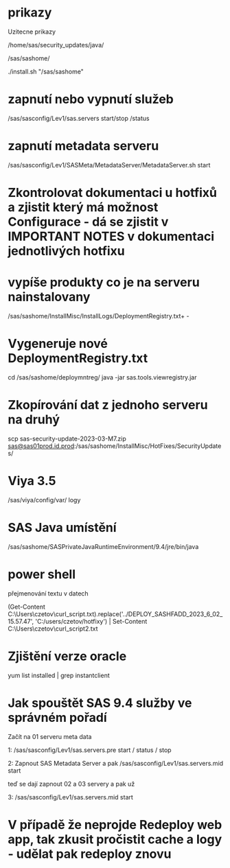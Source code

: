 # prikazy
Uzitecne prikazy

/home/sas/security_updates/java/

/sas/sashome/

./install.sh "/sas/sashome"

# zapnutí nebo vypnutí služeb

/sas/sasconfig/Lev1/sas.servers start/stop /status

# zapnutí metadata serveru

/sas/sasconfig/Lev1/SASMeta/MetadataServer/MetadataServer.sh start

# Zkontrolovat dokumentaci u hotfixů a zjistit který má možnost Configurace - dá se zjistit v IMPORTANT NOTES v dokumentaci jednotlivých hotfixu

# vypíše produkty co je na serveru nainstalovany

/sas/sashome/InstallMisc/InstallLogs/DeploymentRegistry.txt+ - 

# Vygeneruje nové DeploymentRegistry.txt 

cd /sas/sashome/deploymntreg/
java -jar sas.tools.viewregistry.jar


# Zkopírování dat z jednoho serveru na druhý
scp sas-security-update-2023-03-M7.zip sas@sas01prod.id.prod:/sas/sashome/InstallMisc/HotFixes/SecurityUpdates/

# Viya 3.5
/sas/viya/config/var/ logy

# SAS Java umístění
/sas/sashome/SASPrivateJavaRuntimeEnvironment/9.4/jre/bin/java

# power shell
přejmenování textu v datech

(Get-Content C:\Users\czetov\curl_script.txt).replace('../DEPLOY_SASHFADD_2023_6_02_15.57.47', 'C:/users/czetov/hotfixy') | Set-Content C:\Users\czetov\curl_script2.txt

# Zjištění verze oracle
 yum list installed | grep instantclient

# Jak spouštět SAS 9.4 služby ve správném pořadí

Začít na 01 serveru meta data

1: 
/sas/sasconfig/Lev1/sas.servers.pre start / status / stop

2:
Zapnout SAS Metadata Server
a pak 
/sas/sasconfig/Lev1/sas.servers.mid start

teď se dají zapnout 02 a 03 servery a pak už 

3:
/sas/sasconfig/Lev1/sas.servers.mid start

# V případě že neprojde Redeploy web app, tak zkusit pročistit cache a logy - udělat pak redeploy znovu
